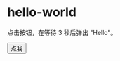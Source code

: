 # hello-world
<!DOCTYPE html>
<html>
<head>
<meta charset="utf-8">
<title>菜鸟教程(runoob.com)</title>
</head>
<body>

<p>点击按钮，在等待 3 秒后弹出 "Hello"。</p>
<button onclick="myFunction()">点我</button>
<script>
function myFunction(){
	setTimeout(function(){alert("Hello")},3000);
}
</script>

</body>
</html>
